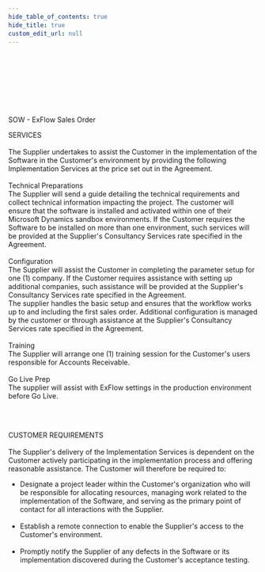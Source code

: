 ```yaml
---
hide_table_of_contents: true
hide_title: true
custom_edit_url: null
---
```

<div class="agreement-doc-sans">
<br/><br/>

![SignUp Software](./../img/none-pixel.png)

<br/><br/><div class="sow-header">SOW - ExFlow Sales Order</div>
<div class="sow-header">SERVICES</div>
<br/>
The Supplier undertakes to assist the Customer in the implementation of the Software in the Customer's environment by providing the following Implementation Services at the price set out in the Agreement. 
<br/><br/><div class="sow-header-smaller">Technical Preparations</div>
The Supplier will send a guide detailing the technical requirements and collect technical information impacting the project. 
The customer will ensure that the software is installed and activated within one of their Microsoft Dynamics sandbox environments. If the Customer requires the Software to be installed on more than one environment, such services will be provided at the Supplier's Consultancy Services rate specified in the Agreement.
<br/><br/><div class="sow-header-smaller">Configuration</div>
The Supplier will assist the Customer in completing the parameter setup for one (1) company. If the Customer requires assistance with setting up additional companies, such assistance will be provided at the Supplier's Consultancy Services rate specified in the Agreement. 
<br/>
The supplier handles the basic setup and ensures that the workflow works up to and including the first sales order. Additional configuration is managed by the customer or through assistance at the Supplier's Consultancy Services rate specified in the Agreement.
<br/><br/><div class="sow-header-smaller">Training</div>
The Supplier will arrange one (1) training session for the Customer's users responsible for Accounts Receivable.  
<br/><br/><div class="sow-header-smaller">Go Live Prep</div>
The supplier will assist with ExFlow settings in the production environment before Go Live.

<br/><br/><div class="sow-header-smaller">CUSTOMER REQUIREMENTS</div>
<br/>
The Supplier's delivery of the Implementation Services is dependent on the Customer actively participating in the implementation process and offering reasonable assistance. The Customer will therefore be required to: 
<br/>
<ul type="disc">
<li>Designate a project leader within the Customer's organization who will be responsible for allocating resources, managing work related to the implementation of the Software, and serving as the primary point of contact for all interactions with the Supplier.</li>
<br/>
<li>Establish a remote connection to enable the Supplier's access to the Customer's environment.</li>
<br/>
<li>Promptly notify the Supplier of any defects in the Software or its implementation discovered during the Customer's acceptance testing.</li>
<br/>
</ul>
</div>

